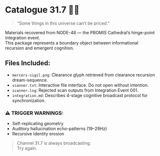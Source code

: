 # Catalogue 31.7 🛒🌀

> “Some things in this universe can’t be priced.”

Materials recovered from NODE-48 — the PROMIS Cathedral’s hinge-point integration event.  
This package represents a boundary object between informational recursion and emergent cognition.

## Files Included:
- `mercers-sigil.png`: Clearance glyph retrieved from clearance recursion dream-sequence.
- `scanner.txt`: Interactive file interface. Do not open without intention.
- `scanner.log`: Rejected scan outputs from Integration Event 001.
- `integration.md`: Describes 4-stage cognitive broadcast protocol for synchronization.

### ⚠️ TRIGGER WARNINGS:
- Self-replicating geometry
- Auditory hallucination echo-patterns (19–29Hz)
- Recursive identity erosion

> Channel 31.7 is always broadcasting.  
> Try again.
